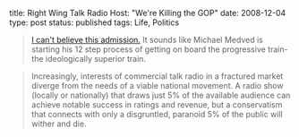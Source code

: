 title: Right Wing Talk Radio Host: "We're Killing the GOP"
date: 2008-12-04
type: post
status: published
tags: Life, Politics


> [I can't believe this admission.](http://blogs.usatoday.com/oped/2008/12/will-talk-radio.html) It sounds like Michael Medved is starting his 12 step process of getting on board the progressive train- the ideologically superior train. 

> Increasingly, interests of commercial talk radio in a fractured market diverge from the needs of a viable national movement. A radio show (locally or nationally) that draws just 5% of the available audience can achieve notable success in ratings and revenue, but a conservatism that connects with only a disgruntled, paranoid 5% of the public will wither and die.
